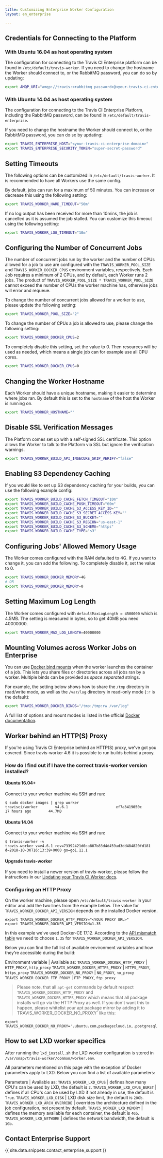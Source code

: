 ```yaml
---
title: Customizing Enterprise Worker Configuration
layout: en_enterprise

---
```




## Credentials for Connecting to the Platform

### With Ubuntu 16.04 as host operating system

The configuration for connecting to the Travis CI Enterprise platform can be found in `/etc/default/travis-worker`.
If you need to change the hostname the Worker should connect to, or the
RabbitMQ password, you can do so by updating:

```sh
export AMQP_URI="amqp://travis:<rabbitmq password>@<your-travis-ci-enterprise-domain>/travis"
```

### With Ubuntu 14.04 as host operating system

The configuration for connecting to the Travis CI Enterprise Platform,
including the RabbitMQ password, can be found in
`/etc/default/travis-enterprise`.

If you need to change the hostname the Worker should connect to, or the
RabbitMQ password, you can do so by updating:

```sh
export TRAVIS_ENTERPRISE_HOST="<your-travis-ci-enterprise-domain>"
export TRAVIS_ENTERPRISE_SECURITY_TOKEN="super-secret-password"
```

## Setting Timeouts

The following options can be customized in `/etc/default/travis-worker`.
It is recommended to have all Workers use the same config.

By default, jobs can run for a maximum of 50 minutes. You can increase or
decrease this using the following setting:

```sh
export TRAVIS_WORKER_HARD_TIMEOUT="50m"
```

If no log output has been received for more than 10mins, the job is cancelled as
it is assumed the job stalled. You can customize this timeout using the
following setting:

```sh
export TRAVIS_WORKER_LOG_TIMEOUT="10m"
```

## Configuring the Number of Concurrent Jobs

The number of concurrent jobs run by the worker and the number of CPUs
allowed for a job to use are configured with the
`TRAVIS_WORKER_POOL_SIZE` and `TRAVIS_WORKER_DOCKER_CPUS` environment
variables, respectively. Each Job requires a minimum of 2 CPUs, and by
default, each Worker runs 2 jobs. The product of
`TRAVIS_WORKER_POOL_SIZE * TRAVIS_WORKER_POOL_SIZE` cannot exceed the
number of CPUs the worker machine has, otherwise jobs will error and
requeue.

To change the number of concurrent jobs allowed for a worker to use,
please update the following setting:

```sh
export TRAVIS_WORKER_POOL_SIZE="2"
```


To change the number of CPUs a job is allowed to use, please change the
following setting:

```sh
export TRAVIS_WORKER_DOCKER_CPUS=2
```

To completely disable this setting, set the value to 0. Then
resources will be used as needed, which means a single job can for
example use all CPU cores.

```sh
export TRAVIS_WORKER_DOCKER_CPUS=0
```


## Changing the Worker Hostname

Each Worker should have a unique hostname, making it easier to determine
where jobs ran. By default this is set to the `hostname` of the host the
Worker is running on.

```sh
export TRAVIS_WORKER_HOSTNAME=""
```


## Disable SSL Verification Messages

The Platform comes set up with a self-signed SSL certificate. This option
allows the Worker to talk to the Platform via SSL but ignore the
verification warnings.

```sh
export TRAVIS_WORKER_BUILD_API_INSECURE_SKIP_VERIFY="false"
```

## Enabling S3 Dependency Caching

If you would like to set up S3 dependency caching for your builds, you
can use the following example config:

```sh
export TRAVIS_WORKER_BUILD_CACHE_FETCH_TIMEOUT="10m"
export TRAVIS_WORKER_BUILD_CACHE_PUSH_TIMEOUT="60m"
export TRAVIS_WORKER_BUILD_CACHE_S3_ACCESS_KEY_ID=""
export TRAVIS_WORKER_BUILD_CACHE_S3_SECRET_ACCESS_KEY=""
export TRAVIS_WORKER_BUILD_CACHE_S3_BUCKET=""
export TRAVIS_WORKER_BUILD_CACHE_S3_REGION="us-east-1"
export TRAVIS_WORKER_BUILD_CACHE_S3_SCHEME="https"
export TRAVIS_WORKER_BUILD_CACHE_TYPE="s3"
```

## Configuring Jobs' Allowed Memory Usage

The Worker comes configured with the RAM defaulted to 4G. If you want to
change it, you can add the following. To completely disable it, set the
value to 0.

```sh
export TRAVIS_WORKER_DOCKER_MEMORY=4G
# OR
export TRAVIS_WORKER_DOCKER_MEMORY=0
```

## Setting Maximum Log Length

The Worker comes configured with `defaultMaxLogLength = 4500000` which
is 4.5MB. The setting is measured in bytes, so to get 40MB you need
40000000.

```sh
export TRAVIS_WORKER_MAX_LOG_LENGTH=40000000
```

## Mounting Volumes across Worker Jobs on Enterprise

You can use [Docker bind mounts](https://docs.docker.com/storage/bind-mounts/)
when the worker launches the container of a job. This lets you share files or directories
across all jobs ran by a worker. Multiple binds can be provided
as _space separated_ strings.

For example, the setting below shows how to share the `/tmp` directory in read/write mode,
as well as the `/var/log` directory in read-only mode (`:r` is the default):

```sh
export TRAVIS_WORKER_DOCKER_BINDS="/tmp:/tmp:rw /var/log"
```

A full list of options and mount modes is listed in the official
 [Docker documentation](https://docs.docker.com/storage/bind-mounts/).

## Worker behind an HTTP(S) Proxy

If you're using Travis CI Enterprise behind an HTTP(S) proxy, we've got you covered. Since travis-worker 4.6 it is possible to run builds behind a proxy.

### How do I find out if I have the correct travis-worker version installed?

#### Ubuntu 16.04+

Connect to your worker machine via SSH and run:

```
$ sudo docker images | grep worker
travisci/worker        v4.6.1                      ef7a3419050c        17 hours ago        44.7MB
```

#### Ubuntu 14.04

Connect to your worker machine via SSH and run:

```
$ travis-worker -v
travis-worker v=v4.6.1 rev=73392421d0ca807b83d4d459ad3dd484820fd181 d=2018-10-30T16:13:39+0000 go=go1.11.1
```

#### Upgrade travis-worker

If you need to install a newer version of travis-worker, please follow the instructions in our [Updating your Travis CI Worker docs](/user/enterprise/upgrading/#updating-your-travis-ci-enterprise-worker).

### Configuring an HTTP Proxy

On the worker machine, please open `/etc/default/travis-worker` in your editor and add the two lines from the example below. The value for `TRAVIS_WORKER_DOCKER_API_VERSION` depends on the installed Docker version.

```
export TRAVIS_WORKER_DOCKER_HTTP_PROXY="<YOUR PROXY URL>"
export TRAVIS_WORKER_DOCKER_API_VERSION=1.35
```

In this example we've used Docker-CE 17.12. According to the [API mismatch table](https://docs.docker.com/develop/sdk/#docker-ee-and-ce-api-mismatch) we need to choose `1.35` for `TRAVIS_WORKER_DOCKER_API_VERSION`.

Below you can find the full list of available environment variables and how they're accessible during the build:

Environment variable | Available as:
`TRAVIS_WORKER_DOCKER_HTTP_PROXY` | `HTTP_PROXY`, `http_proxy`
`TRAVIS_WORKER_DOCKER_HTTPS_PROXY` | `HTTPS_PROXY`, `https_proxy`
`TRAVIS_WORKER_DOCKER_NO_PROXY` | `NO_PROXY`, `no_proxy`
`TRAVIS_WORKER_DOCKER_FTP_PROXY` | `FTP_PROXY`, `ftp_proxy`

> Please note, that all `apt-get` commands by default respect `TRAVIS_WORKER_DOCKER_HTTP_PROXY` and `TRAVIS_WORKER_DOCKER_HTTPS_PROXY` which means that all package installs will go via the HTTP Proxy as well. If you don't want this to happen, please whitelist your apt package mirror by adding it to TRAVIS_WORKER_DOCKER_NO_PROXY` like this:

```
export TRAVIS_WORKER_DOCKER_NO_PROXY='.ubuntu.com,packagecloud.io,.postgresql.org'
```

## How to set LXD worker specifics

After running the `lxd_install.sh` the LXD worker configuration is stored in `/var/snap/travis-worker/common/worker.env`. 

All parameters mentioned on this page with the exception of Docker parameters apply to LXD.
Below you can find a list of available parameters:

Parameters | Available as:
`TRAVIS_WORKER_LXD_CPUS` | defines how many CPU's can be used by LXD, the default is `2`.
`TRAVIS_WORKER_LXD_CPUS_BURST` | defines if all CPU's can be used by LXD if not already in use, the default is `True`.
`TRAVIS_WORKER_LXD_DISK` | LXD disk size limit, the default is `20Gb`.
`TRAVIS_WORKER_LXD_ARCH_OVERRIDE` | overrides the architecture defined in the job configuration, not present by default.
`TRAVIS_WORKER_LXD_MEMORY` | defines the memory available for each container, the default is `4Gb`.
`TRAVIS_WORKER_LXD_NETWORK` | defines the network bandwidth, the default is `1Gb`.

## Contact Enterprise Support

{{ site.data.snippets.contact_enterprise_support }}
